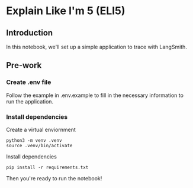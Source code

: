 # Explain Like I'm 5 (ELI5)


## Introduction
In this notebook, we'll set up a simple application to trace with LangSmith. 


## Pre-work

### Create .env file

Follow the example in .env.example to fill in the necessary information to run the application.

### Install dependencies

Create a virtual enviornment
```
python3 -m venv .venv
source .venv/bin/activate
```

Install dependencies
```
pip install -r requirements.txt
```

Then you're ready to run the notebook!